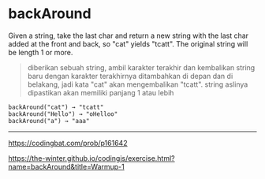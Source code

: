 # backAround

Given a string, take the last char and return a new string with the last char added at the front and back, so "cat" yields "tcatt". The original string will be length 1 or more.

> diberikan sebuah string, ambil karakter terakhir dan kembalikan string baru dengan karakter terakhirnya ditambahkan di depan dan di belakang, jadi kata "cat" akan mengembalikan "tcatt". string aslinya dipastikan akan memiliki panjang 1 atau lebih

```
backAround("cat") → "tcatt"
backAround("Hello") → "oHelloo"
backAround("a") → "aaa"
```

---

https://codingbat.com/prob/p161642

https://the-winter.github.io/codingjs/exercise.html?name=backAround&title=Warmup-1
